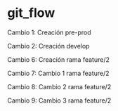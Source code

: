 # git_flow
Cambio 1: Creación pre-prod

Cambio 2: Creación develop

Cambio 6: Creación rama feature/2 

Cambio 7: Cambio 1 rama feature/2 

Cambio 8: Cambio 2 rama feature/2 

Cambio 9: Cambio 3 rama feature/2 
